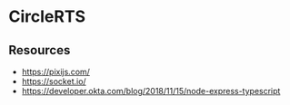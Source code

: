 # CircleRTS

## Resources
- https://pixijs.com/
- https://socket.io/
- https://developer.okta.com/blog/2018/11/15/node-express-typescript
